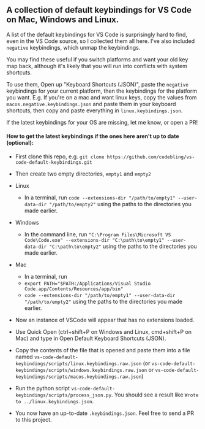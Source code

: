 ## A collection of default keybindings for VS Code on Mac, Windows and Linux. 

A list of the default keybindings for VS Code is surprisingly hard to find, even in the VS Code source, so I collected them all here. I've also included `negative` keybindings, which unmap the keybindings.


You may find these useful if you switch platforms and want your old key map back, although it's likely that you will run into conflicts with system shortcuts. 

To use them, Open up "Keyboard Shortcuts (JSON)", paste the `negative` keybindings for your current platform, then the keybindings for the platform you want. E.g. If you're on a mac and want linux keys, copy the values from `macos.negative.keybindings.json` and paste them in your keyboard shortcuts, then copy and paste everything in `linux.keybindings.json`. 


If the latest keybindings for your OS are missing, let me know, or open a PR!  

#### How to get the latest keybindings if the ones here aren't up to date (optional):

* First clone this repo, e.g. `git clone https://github.com/codebling/vs-code-default-keybindings.git`

* Then create two empty directories, `empty1` and `empty2`

* Linux

    * In a terminal, run `code --extensions-dir "/path/to/empty1" --user-data-dir "/path/to/empty2"` using the paths to the directories you made earlier. 

* Windows

    * In the command line, run `"C:\Program Files\Microsoft VS Code\Code.exe" --extensions-dir "C:\path\to\empty1" --user-data-dir "C:\path\to\empty2"` using the paths to the directories you made earlier. 

* Mac

    * In a terminal, run
    * `export PATH="$PATH:/Applications/Visual Studio Code.app/Contents/Resources/app/bin"`
    * `code --extensions-dir "/path/to/empty1" --user-data-dir "/path/to/empty2"` using the paths to the directories you made earlier. 

* Now an instance of VSCode will appear that has no extensions loaded.

* Use Quick Open (ctrl+shift+P on Windows and Linux, cmd+shift+P on Mac) and type in Open Default Keyboard Shortcuts (JSON).

* Copy the contents of the file that is opened and paste them into a file named `vs-code-default-keybindings/scripts/linux.keybindings.raw.json` (or `vs-code-default-keybindings/scripts/windows.keybindings.raw.json` or `vs-code-default-keybindings/scripts/macos.keybindings.raw.json`)

* Run the python script `vs-code-default-keybindings/scripts/process_json.py`. You should see a result like `Wrote to ../linux.keybindings.json`.

* You now have an up-to-date `.keybindings.json`. Feel free to send a PR to this project.

